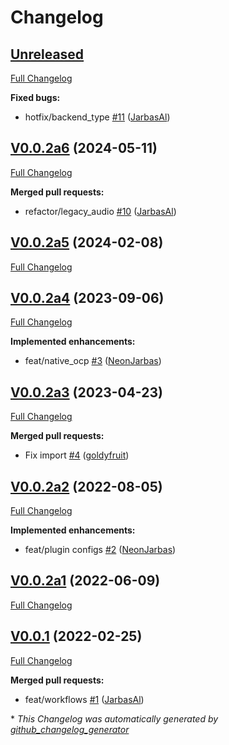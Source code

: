 # Changelog

## [Unreleased](https://github.com/OpenVoiceOS/ovos-audio-plugin-simple/tree/HEAD)

[Full Changelog](https://github.com/OpenVoiceOS/ovos-audio-plugin-simple/compare/V0.0.2a6...HEAD)

**Fixed bugs:**

- hotfix/backend\_type [\#11](https://github.com/OpenVoiceOS/ovos-audio-plugin-simple/pull/11) ([JarbasAl](https://github.com/JarbasAl))

## [V0.0.2a6](https://github.com/OpenVoiceOS/ovos-audio-plugin-simple/tree/V0.0.2a6) (2024-05-11)

[Full Changelog](https://github.com/OpenVoiceOS/ovos-audio-plugin-simple/compare/V0.0.2a5...V0.0.2a6)

**Merged pull requests:**

- refactor/legacy\_audio [\#10](https://github.com/OpenVoiceOS/ovos-audio-plugin-simple/pull/10) ([JarbasAl](https://github.com/JarbasAl))

## [V0.0.2a5](https://github.com/OpenVoiceOS/ovos-audio-plugin-simple/tree/V0.0.2a5) (2024-02-08)

[Full Changelog](https://github.com/OpenVoiceOS/ovos-audio-plugin-simple/compare/V0.0.2a4...V0.0.2a5)

## [V0.0.2a4](https://github.com/OpenVoiceOS/ovos-audio-plugin-simple/tree/V0.0.2a4) (2023-09-06)

[Full Changelog](https://github.com/OpenVoiceOS/ovos-audio-plugin-simple/compare/V0.0.2a3...V0.0.2a4)

**Implemented enhancements:**

- feat/native\_ocp [\#3](https://github.com/OpenVoiceOS/ovos-audio-plugin-simple/pull/3) ([NeonJarbas](https://github.com/NeonJarbas))

## [V0.0.2a3](https://github.com/OpenVoiceOS/ovos-audio-plugin-simple/tree/V0.0.2a3) (2023-04-23)

[Full Changelog](https://github.com/OpenVoiceOS/ovos-audio-plugin-simple/compare/V0.0.2a2...V0.0.2a3)

**Merged pull requests:**

- Fix import [\#4](https://github.com/OpenVoiceOS/ovos-audio-plugin-simple/pull/4) ([goldyfruit](https://github.com/goldyfruit))

## [V0.0.2a2](https://github.com/OpenVoiceOS/ovos-audio-plugin-simple/tree/V0.0.2a2) (2022-08-05)

[Full Changelog](https://github.com/OpenVoiceOS/ovos-audio-plugin-simple/compare/V0.0.2a1...V0.0.2a2)

**Implemented enhancements:**

- feat/plugin configs [\#2](https://github.com/OpenVoiceOS/ovos-audio-plugin-simple/pull/2) ([NeonJarbas](https://github.com/NeonJarbas))

## [V0.0.2a1](https://github.com/OpenVoiceOS/ovos-audio-plugin-simple/tree/V0.0.2a1) (2022-06-09)

[Full Changelog](https://github.com/OpenVoiceOS/ovos-audio-plugin-simple/compare/V0.0.1...V0.0.2a1)

## [V0.0.1](https://github.com/OpenVoiceOS/ovos-audio-plugin-simple/tree/V0.0.1) (2022-02-25)

[Full Changelog](https://github.com/OpenVoiceOS/ovos-audio-plugin-simple/compare/1f7679bd47baa16dcb94674eede87462354a4177...V0.0.1)

**Merged pull requests:**

- feat/workflows [\#1](https://github.com/OpenVoiceOS/ovos-audio-plugin-simple/pull/1) ([JarbasAl](https://github.com/JarbasAl))



\* *This Changelog was automatically generated by [github_changelog_generator](https://github.com/github-changelog-generator/github-changelog-generator)*
